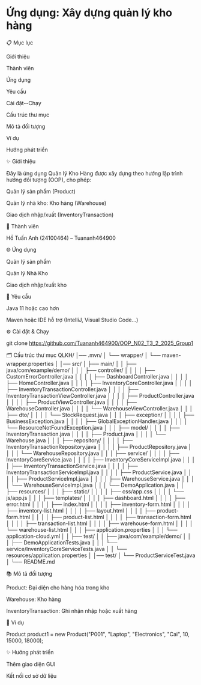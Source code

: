 # Ứng dụng: Xây dựng quản lý kho hàng


📋 Mục lục

Giới thiệu

Thành viên

Ứng dụng

Yêu cầu

Cài đặt--Chạy

Cấu trúc thư mục

Mô tả đối tượng

Ví dụ

Hướng phát triển


✨ Giới thiệu

Đây là ứng dụng Quản lý Kho Hàng được xây dựng theo hướng lập trình hướng đối tượng (OOP), cho phép:

Quản lý sản phẩm (Product)

Quản lý nhà kho: Kho hàng (Warehouse)

Giao dịch nhập/xuất (InventoryTransaction)

👥 Thành viên

Hồ Tuấn Anh (24100464) – Tuananh464900

🌐 Ứng dụng

Quản lý sản phẩm

Quản lý Nhà Kho

Giao dịch nhập/xuất kho


📆 Yêu cầu

Java 11 hoặc cao hơn

Maven hoặc IDE hỗ trợ (IntelliJ, Visual Studio Code…)

⚙️ Cài đặt & Chạy

git clone https://github.com/Tuananh464900/OOP_N02_T3_2_2025_Group1

🗂️ Cấu trúc thư mục
QLKH/
│── .mvn/
│   └── wrapper/
│       └── maven-wrapper.properties
│
│── src/
│   ├── main/
│   │   ├── java/com/example/demo/
│   │   │   ├── controller/
│   │   │   │   ├── CustomErrorController.java
│   │   │   │   ├── DashboardController.java
│   │   │   │   ├── HomeController.java
│   │   │   │   ├── InventoryCoreController.java
│   │   │   │   ├── InventoryTransactionController.java
│   │   │   │   ├── InventoryTransactionViewController.java
│   │   │   │   ├── ProductController.java
│   │   │   │   ├── ProductViewController.java
│   │   │   │   ├── WarehouseController.java
│   │   │   │   └── WarehouseViewController.java
│   │   │   ├── dto/
│   │   │   │   └── StockRequest.java
│   │   │   ├── exception/
│   │   │   │   ├── BusinessException.java
│   │   │   │   ├── GlobalExceptionHandler.java
│   │   │   │   └── ResourceNotFoundException.java
│   │   │   ├── model/
│   │   │   │   ├── InventoryTransaction.java
│   │   │   │   ├── Product.java
│   │   │   │   └── Warehouse.java
│   │   │   ├── repository/
│   │   │   │   ├── InventoryTransactionRepository.java
│   │   │   │   ├── ProductRepository.java
│   │   │   │   └── WarehouseRepository.java
│   │   │   ├── service/
│   │   │   │   ├── InventoryCoreService.java
│   │   │   │   ├── InventoryCoreServiceImpl.java
│   │   │   │   ├── InventoryTransactionService.java
│   │   │   │   ├── InventoryTransactionServiceImpl.java
│   │   │   │   ├── ProductService.java
│   │   │   │   ├── ProductServiceImpl.java
│   │   │   │   ├── WarehouseService.java
│   │   │   │   └── WarehouseServiceImpl.java
│   │   │   └── DemoApplication.java
│   │   ├── resources/
│   │   │   ├── static/
│   │   │   │   ├── css/app.css
│   │   │   │   └── js/app.js
│   │   │   ├── templates/
│   │   │   │   ├── dashboard.html
│   │   │   │   ├── error.html
│   │   │   │   ├── index.html
│   │   │   │   ├── inventory-form.html
│   │   │   │   ├── inventory-list.html
│   │   │   │   ├── layout.html
│   │   │   │   ├── product-form.html
│   │   │   │   ├── product-list.html
│   │   │   │   ├── transaction-form.html
│   │   │   │   ├── transaction-list.html
│   │   │   │   ├── warehouse-form.html
│   │   │   │   └── warehouse-list.html
│   │   │   ├── application.properties
│   │   │   └── application-cloud.yml
│
│   ├── test/
│   │   ├── java/com/example/demo/
│   │   │   ├── DemoApplicationTests.java
│   │   │   └── service/InventoryCoreServiceTests.java
│   │   └── resources/application.properties
│
│── test/
│   └── ProductServiceTest.java
│
└── README.md

📚 Mô tả đối tượng

Product: Đại diện cho hàng hóa trong kho

Warehouse: Kho hàng

InventoryTransaction: Ghi nhận nhập hoặc xuất hàng

📖 Ví dụ

Product product1 = new Product("P001", "Laptop", "Electronics", "Cai", 10, 15000, 18000);

✨ Hướng phát triển

Thêm giao diện GUI

Kết nối cơ sở dữ liệu





